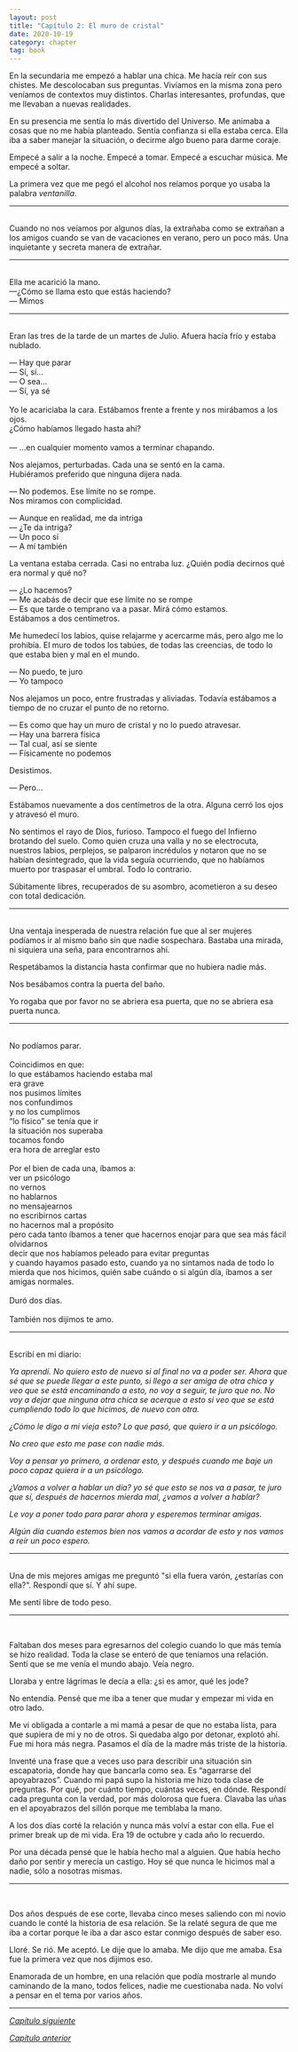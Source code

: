 ```yaml
---
layout: post
title: "Capítulo 2: El muro de cristal"
date: 2020-10-19
category: chapter
tag: book
---
```


En la secundaria me empezó a hablar una chica. Me hacía reír con sus chistes. Me descolocaban sus preguntas. Vivíamos en la misma zona pero veníamos de contextos muy distintos. Charlas interesantes, profundas, que me llevaban a nuevas realidades.

En su presencia me sentía lo más divertido del Universo. Me animaba a cosas que no me había planteado. Sentía confianza si ella estaba cerca. Ella iba a saber manejar la situación, o decirme algo bueno para darme coraje.

Empecé a salir a la noche. Empecé a tomar. Empecé a escuchar música. Me empecé a soltar.

La primera vez que me pegó el alcohol nos reíamos porque yo usaba la palabra _ventanilla_.

***
<br>
Cuando no nos veíamos por algunos días, la extrañaba como se extrañan a los amigos cuando se van de vacaciones en verano, pero un poco más. Una inquietante y secreta manera de extrañar.

***
<br>
Ella me acarició la mano.<br>
—¿Cómo se llama esto que estás haciendo?<br>
— Mimos<br>

***
<br>
Eran las tres de la tarde de un martes de Julio. Afuera hacía frío y estaba nublado.

— Hay que parar<br>
— Sí, sí…<br>
— O sea...<br>
— Sí, ya sé<br>
<br>
Yo le acariciaba la cara. Estábamos frente a frente y nos mirábamos a los ojos.<br>
¿Cómo habíamos llegado hasta ahí?<br>
<br>
— ...en cualquier momento vamos a terminar chapando.<br>

Nos alejamos, perturbadas. Cada una se sentó en la cama.<br>
Hubiéramos preferido que ninguna dijera nada.<br>

— No podemos. Ese límite no se rompe.<br>
Nos miramos con complicidad.

— Aunque en realidad, me da intriga<br>
— ¿Te da intriga?<br>
— Un poco sí<br>
— A mí también<br>

La ventana estaba cerrada. Casi no entraba luz. ¿Quién podía decirnos qué era normal y qué no?

— ¿Lo hacemos?<br>
— Me acabás de decir que ese límite no se rompe<br>
— Es que tarde o temprano va a pasar. Mirá cómo estamos.<br>
Estábamos a dos centímetros.

Me humedecí los labios, quise relajarme y acercarme más, pero algo me lo prohibía. El muro de todos los tabúes, de todas las creencias, de todo lo que estaba bien y mal en el mundo.

— No puedo, te juro<br>
— Yo tampoco<br>

Nos alejamos un poco, entre frustradas y aliviadas. Todavía estábamos a tiempo de no cruzar el punto de no retorno.

— Es como que hay un muro de cristal y no lo puedo atravesar.<br>
— Hay una barrera física<br>
— Tal cual, así se siente<br>
— Físicamente no podemos<br>

Desistimos.

— Pero...<br>

Estábamos nuevamente a dos centímetros de la otra. Alguna cerró los ojos y atravesó el muro.

No sentimos el rayo de Dios, furioso. Tampoco el fuego del Infierno brotando del suelo. Como quien cruza una valla y no se electrocuta, nuestros labios, perplejos, se palparon incrédulos y notaron que no se habían desintegrado, que la vida seguía ocurriendo, que no habíamos muerto por traspasar el umbral. Todo lo contrario.

Súbitamente libres, recuperados de su asombro, acometieron a su deseo con total dedicación.

***
<br>
Una ventaja inesperada de nuestra relación fue que al ser mujeres podíamos ir al mismo baño sin que nadie sospechara. Bastaba una mirada, ni siquiera una seña, para encontrarnos ahí.

Respetábamos la distancia hasta confirmar que no hubiera nadie más.

Nos besábamos contra la puerta del baño.

Yo rogaba que por favor no se abriera esa puerta, que no se abriera esa puerta nunca.

***
<br>
No podíamos parar.<br>
<br>
Coincidimos en que:<br>
lo que estábamos haciendo estaba mal<br>
era grave<br>
nos pusimos límites<br>
nos confundimos<br>
y no los cumplimos<br>
“lo físico” se tenía que ir<br>
la situación nos superaba<br>
tocamos fondo<br>
era hora de arreglar esto<br>
<br>
Por el bien de cada una, íbamos a:<br>
ver un psicólogo<br>
no vernos<br>
no hablarnos<br>
no mensajearnos<br>
no escribirnos cartas<br>
no hacernos mal a propósito<br>
pero cada tanto íbamos a tener que hacernos enojar para que sea más fácil olvidarnos<br>
decir que nos habíamos peleado para evitar preguntas<br>
y cuando hayamos pasado esto, cuando ya no sintamos nada de todo lo mierda que nos hicimos, quién sabe cuándo o si algún día,
íbamos a ser amigas normales.<br>
<br>
Duró dos días.<br>
<br>
También nos dijimos te amo.

***
<br>
Escribí en mi diario:

_Ya aprendí. No quiero esto de nuevo si al final no va a poder ser. Ahora que sé que se puede llegar a este punto, si llego a ser amiga de otra chica y veo que se está encaminando a esto, no voy a seguir, te juro que no. No voy a dejar que ninguna otra chica se acerque a esto si veo que se está cumpliendo todo lo que hicimos, de nuevo con otra._

_¿Cómo le digo a mi vieja esto? Lo que pasó, que quiero ir a un psicólogo._

_No creo que esto me pase con nadie más._

_Voy a pensar yo primero, a ordenar esto, y después cuando me baje un poco capaz quiera ir a un psicólogo._

_¿Vamos a volver a hablar un día? yo sé que esto se nos va a pasar, te juro que sí, después de hacernos mierda mal, ¿vamos a volver a hablar?_

_Le voy a poner todo para parar ahora y esperemos terminar amigas._

_Algún día cuando estemos bien nos vamos a acordar de esto y nos vamos a reír un poco espero._


***
<br>
Una de mis mejores amigas me preguntó "si ella fuera varón, ¿estarías con ella?". Respondí que sí. Y ahí supe.

Me sentí libre de todo peso.


***
<br>

Faltaban dos meses para egresarnos del colegio cuando lo que más temía se hizo realidad. Toda la clase se enteró de que teníamos una relación. Sentí que se me venía el mundo abajo. Veía negro.

Lloraba y entre lágrimas le decía a ella: ¿si es amor, qué les jode?

No entendía. Pensé que me iba a tener que mudar y empezar mi vida en otro lado.

Me vi obligada a contarle a mi mamá a pesar de que no estaba lista, para que supiera de mí y no de otros. Si quedaba algo por detonar, explotó ahí. Fue mi hora más negra. Pasamos el día de la madre más triste de la historia.

Inventé una frase que a veces uso para describir una situación sin escapatoria, donde hay que bancarla como sea. Es “agarrarse del apoyabrazos”. Cuando mi papá supo la historia me hizo toda clase de preguntas. Por qué, por cuánto tiempo, cuántas veces, en dónde. Respondí cada pregunta con la verdad, por más dolorosa que fuera. Clavaba las uñas en el apoyabrazos del sillón porque me temblaba la mano.

A los dos días corté la relación y nunca más volví a estar con ella. Fue el primer break up de mi vida. Era 19 de octubre y cada año lo recuerdo.

Por una década pensé que le había hecho mal a alguien. Que había hecho daño por sentir y merecía un castigo. Hoy sé que nunca le hicimos mal a nadie, sólo a nosotras mismas.


***
<br>

Dos años después de ese corte, llevaba cinco meses saliendo con mi novio cuando le conté la historia de esa relación. Se la relaté segura de que me iba a cortar porque le iba a dar asco estar conmigo después de saber eso.

Lloré. Se rió. Me aceptó. Le dije que lo amaba. Me dijo que me amaba. Esa fue la primera vez que nos dijimos eso.

Enamorada de un hombre, en una relación que podía mostrarle al mundo caminando de la mano, todos felices, nadie me cuestionaba nada. No volví a pensar en el tema por varios años.

***

_[Capítulo siguiente](https://youngdel.fi/posts/chapter/2020/10/19/capitulo-3/)_

_[Capítulo anterior](https://youngdel.fi/posts/chapter/2020/10/19/capitulo-1/)_